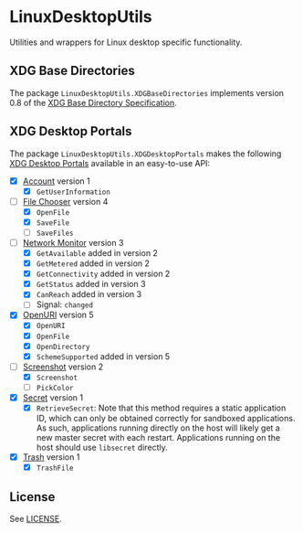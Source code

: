 # LinuxDesktopUtils

Utilities and wrappers for Linux desktop specific functionality.

## XDG Base Directories

The package `LinuxDesktopUtils.XDGBaseDirectories` implements version 0.8 of the [XDG Base Directory Specification](https://specifications.freedesktop.org/basedir-spec/basedir-spec-latest.html).

## XDG Desktop Portals

The package `LinuxDesktopUtils.XDGDesktopPortals` makes the following [XDG Desktop Portals](https://flatpak.github.io/xdg-desktop-portal/docs/api-reference.html) available in an easy-to-use API:

- [x] [Account](https://flatpak.github.io/xdg-desktop-portal/docs/doc-org.freedesktop.portal.Account.html) version 1
  - [x] `GetUserInformation`
- [ ] [File Chooser](https://flatpak.github.io/xdg-desktop-portal/docs/doc-org.freedesktop.portal.FileChooser.html) version 4
  - [x] `OpenFile`
  - [x] `SaveFile`
  - [ ] `SaveFiles`
- [ ] [Network Monitor](https://flatpak.github.io/xdg-desktop-portal/docs/doc-org.freedesktop.portal.NetworkMonitor.html) version 3
  - [x] `GetAvailable` added in version 2
  - [x] `GetMetered` added in version 2
  - [x] `GetConnectivity` added in version 2
  - [x] `GetStatus` added in version 3
  - [x] `CanReach` added in version 3
  - [ ] Signal: `changed`
- [x] [OpenURI](https://flatpak.github.io/xdg-desktop-portal/docs/doc-org.freedesktop.portal.OpenURI.html) version 5
  - [x] `OpenURI`
  - [x] `OpenFile`
  - [x] `OpenDirectory`
  - [x] `SchemeSupported` added in version 5
- [ ] [Screenshot](https://flatpak.github.io/xdg-desktop-portal/docs/doc-org.freedesktop.portal.Screenshot.html) version 2
  - [x] `Screenshot`
  - [ ] `PickColor`
- [x] [Secret](https://flatpak.github.io/xdg-desktop-portal/docs/doc-org.freedesktop.portal.Secret.html) version 1
  - [x] `RetrieveSecret`: Note that this method requires a static application ID, which can only be obtained correctly for sandboxed applications. As such, applications running directly on the host will likely get a new master secret with each restart. Applications running on the host should use `libsecret` directly.
- [x] [Trash](https://flatpak.github.io/xdg-desktop-portal/docs/doc-org.freedesktop.portal.Trash.html) version 1
  - [x] `TrashFile`

## License

See [LICENSE](./LICENSE).

